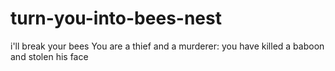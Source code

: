 # turn-you-into-bees-nest
i'll break your bees
You are a thief and a murderer: you have killed a baboon and stolen his face
